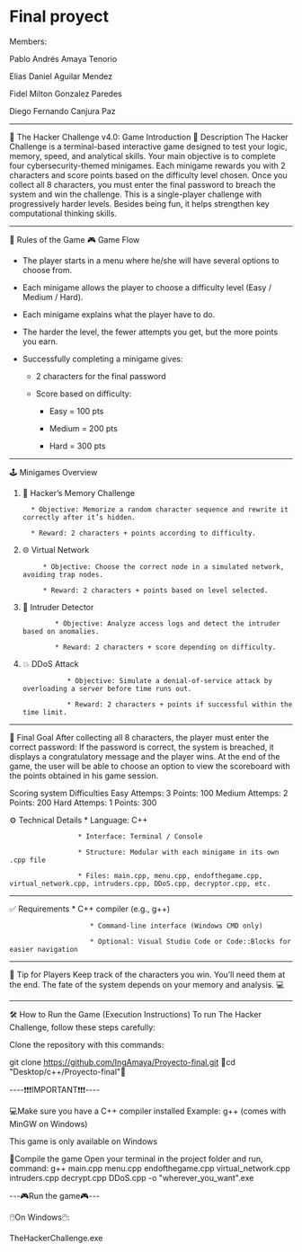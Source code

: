 # Final proyect
Members: 

Pablo Andrés Amaya Tenorio

Elias Daniel Aguilar Mendez

Fidel Milton Gonzalez Paredes

Diego Fernando Canjura Paz
________________

🧠 The Hacker Challenge v4.0: Game Introduction
🧩 Description
The Hacker Challenge is a terminal-based interactive game designed to test your logic, memory, speed, and analytical skills. Your main objective is to complete four cybersecurity-themed minigames. Each minigame rewards you with 2 characters and score points based on the difficulty level chosen. Once you collect all 8 characters, you must enter the final password to breach the system and win the challenge.
This is a single-player challenge with progressively harder levels. Besides being fun, it helps strengthen key computational thinking skills.
________________


📜 Rules of the Game
🎮 Game Flow
* The player starts in a menu where he/she will have several options to choose from.

* Each minigame allows the player to choose a difficulty level (Easy / Medium / Hard).

* Each minigame explains what the player have to do.

* The harder the level, the fewer attempts you get, but the more points you earn.

* Successfully completing a minigame gives:

   * 2 characters for the final password

   * Score based on difficulty:

      * Easy = 100 pts

      * Medium = 200 pts

      * Hard = 300 pts



________________


🕹️ Minigames Overview

1. 🧠 Hacker’s Memory Challenge

         * Objective: Memorize a random character sequence and rewrite it correctly after it’s hidden.

         * Reward: 2 characters + points according to difficulty.

2. 🌐 Virtual Network

            * Objective: Choose the correct node in a simulated network, avoiding trap nodes.

            * Reward: 2 characters + points based on level selected.

3. 🔎 Intruder Detector

               * Objective: Analyze access logs and detect the intruder based on anomalies.

               * Reward: 2 characters + score depending on difficulty.

4. 💥 DDoS Attack

                  * Objective: Simulate a denial-of-service attack by overloading a server before time runs out.

                  * Reward: 2 characters + points if successful within the time limit.

________________


🎯 Final Goal
After collecting all 8 characters, the player must enter the correct password:
If the password is correct, the system is breached, it displays a congratulatory message and the player wins.
At the end of the game, the user will be able to choose an option to view the scoreboard with the points obtained in his game session.




Scoring system
Difficulties
	Easy 
	Attemps: 3
	Points: 100
	Medium
	Attemps: 2
	Points: 200
	Hard
	Attemps: 1
	Points: 300



⚙️ Technical Details
                     * Language: C++

                     * Interface: Terminal / Console

                     * Structure: Modular with each minigame in its own .cpp file

                     * Files: main.cpp, menu.cpp, endofthegame.cpp, virtual_network.cpp, intruders.cpp, DDoS.cpp, decryptor.cpp, etc.

________________


✅ Requirements
                        * C++ compiler (e.g., g++)

                        * Command-line interface (Windows CMD only) 

                        * Optional: Visual Studio Code or Code::Blocks for easier navigation

________________


🧠 Tip for Players
Keep track of the characters you win. You’ll need them at the end.
The fate of the system depends on your memory and analysis. 💻

________________

🛠️ How to Run the Game (Execution Instructions)
To run The Hacker Challenge, follow these steps carefully:

Clone the repository with this commands:

git clone https://github.com/IngAmaya/Proyecto-final.git
📁cd "Desktop/c++/Proyecto-final"📁

----❗❗❗IMPORTANT❗❗❗----

💻Make sure you have a C++ compiler installed
Example: g++ (comes with MinGW on Windows)

This game is only available on Windows

🧱Compile the game
Open your terminal in the project folder and run, command:
g++ main.cpp menu.cpp endofthegame.cpp virtual_network.cpp intruders.cpp decrypt.cpp DDoS.cpp -o "wherever_you_want".exe


---🎮Run the game🎮---

🖱️On Windows🖱️:

TheHackerChallenge.exe

